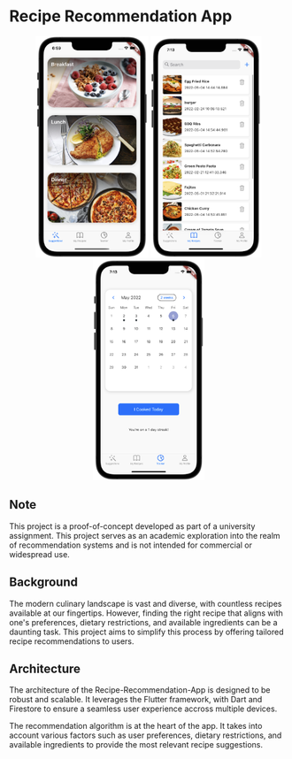# Recipe Recommendation App

<div align="center">
    <img src="img/screen suggestions.png" height="400">
    <img src="img/Engineering Project ListView.png" height="400">
    <img src="img/Engineering Project Tracker.png" height="400">
</div>

## Note

This project is a proof-of-concept developed as part of a university assignment. This project serves as an academic exploration into the realm of recommendation systems and is not intended for commercial or widespread use.

## Background

The modern culinary landscape is vast and diverse, with countless recipes available at our fingertips. However, finding the right recipe that aligns with one's preferences, dietary restrictions, and available ingredients can be a daunting task. This project aims to simplify this process by offering tailored recipe recommendations to users.

## Architecture

The architecture of the Recipe-Recommendation-App is designed to be robust and scalable. It leverages the Flutter framework, with Dart and Firestore to ensure a seamless user experience accross multiple devices.

The recommendation algorithm is at the heart of the app. It takes into account various factors such as user preferences, dietary restrictions, and available ingredients to provide the most relevant recipe suggestions.